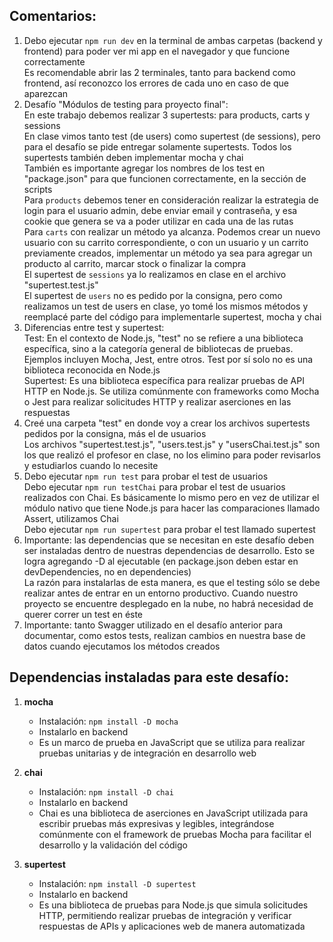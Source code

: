 ## Comentarios:

1. Debo ejecutar `npm run dev` en la terminal de ambas carpetas (backend y frontend) para poder ver mi app en el navegador y que funcione correctamente <br>
   Es recomendable abrir las 2 terminales, tanto para backend como frontend, así reconozco los errores de cada uno en caso de que aparezcan
2. Desafío "Módulos de testing para proyecto final": <br>
   En este trabajo debemos realizar 3 supertests: para products, carts y sessions <br>
   En clase vimos tanto test (de users) como supertest (de sessions), pero para el desafío se pide entregar solamente supertests. Todos los supertests también deben implementar mocha y chai <br>
   También es importante agregar los nombres de los test en "package.json" para que funcionen correctamente, en la sección de scripts <br>
   Para `products` debemos tener en consideración realizar la estrategia de login para el usuario admin, debe enviar email y contraseña, y esa cookie que genera se va a poder utilizar en cada una de las rutas <br>
   Para `carts` con realizar un método ya alcanza. Podemos crear un nuevo usuario con su carrito correspondiente, o con un usuario y un carrito previamente creados, implementar un método ya sea para agregar un producto al carrito, marcar stock o finalizar la compra <br>
   El supertest de `sessions` ya lo realizamos en clase en el archivo "supertest.test.js" <br>
   El supertest de `users` no es pedido por la consigna, pero como realizamos un test de users en clase, yo tomé los mismos métodos y reemplacé parte del código para implementarle supertest, mocha y chai <br>
3. Diferencias entre test y supertest: <br>
   Test: En el contexto de Node.js, "test" no se refiere a una biblioteca específica, sino a la categoría general de bibliotecas de pruebas. Ejemplos incluyen Mocha, Jest, entre otros. Test por sí solo no es una biblioteca reconocida en Node.js <br>
   Supertest: Es una biblioteca específica para realizar pruebas de API HTTP en Node.js. Se utiliza comúnmente con frameworks como Mocha o Jest para realizar solicitudes HTTP y realizar aserciones en las respuestas
4. Creé una carpeta "test" en donde voy a crear los archivos supertests pedidos por la consigna, más el de usuarios <br>
   Los archivos "supertest.test.js", "users.test.js" y "usersChai.test.js" son los que realizó el profesor en clase, no los elimino para poder revisarlos y estudiarlos cuando lo necesite
5. Debo ejecutar `npm run test` para probar el test de usuarios <br>
   Debo ejecutar `npm run testChai` para probar el test de usuarios realizados con Chai. Es básicamente lo mismo pero en vez de utilizar el módulo nativo que tiene Node.js para hacer las comparaciones llamado Assert, utilizamos Chai <br>
   Debo ejecutar `npm run supertest` para probar el test llamado supertest <br>
6. Importante: las dependencias que se necesitan en este desafío deben ser instaladas dentro de nuestras dependencias de desarrollo. Esto se logra agregando -D al ejecutable (en package.json deben estar en devDependencies, no en dependencies) <br>
   La razón para instalarlas de esta manera, es que el testing sólo se debe realizar antes de entrar en un entorno productivo. Cuando nuestro proyecto se encuentre desplegado en la nube, no habrá necesidad de querer correr un test en éste
7. Importante: tanto Swagger utilizado en el desafío anterior para documentar, como estos tests, realizan cambios en nuestra base de datos cuando ejecutamos los métodos creados


## Dependencias instaladas para este desafío:

1. **mocha**
   - Instalación: `npm install -D mocha`
   - Instalarlo en backend
   - Es un marco de prueba en JavaScript que se utiliza para realizar pruebas unitarias y de integración en desarrollo web

2. **chai**
   - Instalación: `npm install -D chai`
   - Instalarlo en backend
   - Chai es una biblioteca de aserciones en JavaScript utilizada para escribir pruebas más expresivas y legibles, integrándose comúnmente con el framework de pruebas Mocha para facilitar el desarrollo y la validación del código

3. **supertest**
   - Instalación: `npm install -D supertest`
   - Instalarlo en backend
   - Es una biblioteca de pruebas para Node.js que simula solicitudes HTTP, permitiendo realizar pruebas de integración y verificar respuestas de APIs y aplicaciones web de manera automatizada
